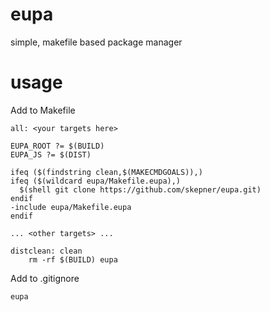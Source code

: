 # eupa
simple, makefile based package manager

# usage

Add to Makefile

    all: <your targets here>

    EUPA_ROOT ?= $(BUILD)
    EUPA_JS ?= $(DIST)

    ifeq ($(findstring clean,$(MAKECMDGOALS)),)
    ifeq ($(wildcard eupa/Makefile.eupa),)
      $(shell git clone https://github.com/skepner/eupa.git)
    endif
    -include eupa/Makefile.eupa
    endif

    ... <other targets> ...

    distclean: clean
        rm -rf $(BUILD) eupa

Add to .gitignore

    eupa
